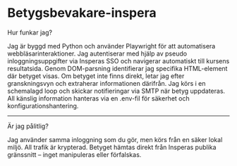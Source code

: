 # Betygsbevakare-inspera

 Hur funkar jag?

Jag är byggd med Python och använder Playwright för att automatisera webbläsarinteraktioner. Jag autentiserar med hjälp av pseudo inloggningsuppgifter via Insperas SSO och navigerar automatiskt till kursens resultatsida. Genom DOM-parsning identifierar jag specifika HTML-element där betyget visas. Om betyget inte finns direkt, letar jag efter granskningsvyn och extraherar informationen därifrån. Jag körs i en schemalagd loop och skickar notifieringar via SMTP när betyg uppdateras. All känslig information hanteras via en .env-fil för säkerhet och konfigurationshantering.

---

Är jag pålitlig?

Jag använder samma inloggning som du gör, men körs från en säker lokal miljö. All trafik är krypterad. Betyget hämtas direkt från Insperas publika gränssnitt – inget manipuleras eller förfalskas.
